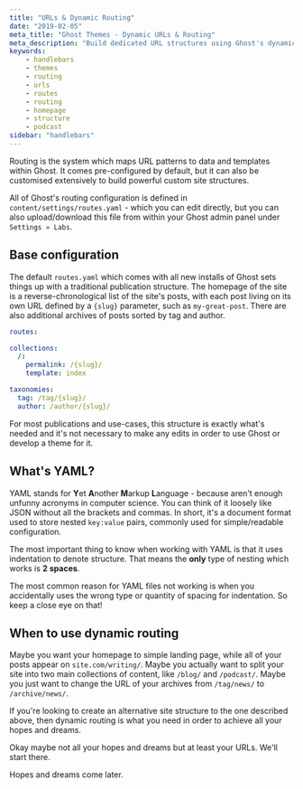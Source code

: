```yaml
---
title: "URLs & Dynamic Routing"
date: "2019-02-05"
meta_title: "Ghost Themes - Dynamic URLs & Routing"
meta_description: "Build dedicated URL structures using Ghost's dynamic routing system, for custom homepages, podcasts, categories and more."
keywords:
    - handlebars
    - themes
    - routing
    - urls
    - routes
    - routing
    - homepage
    - structure
    - podcast
sidebar: "handlebars"
---
```


Routing is the system which maps URL patterns to data and templates within Ghost. It comes pre-configured by default, but it can also be customised extensively to build powerful custom site structures.

All of Ghost's routing configuration is defined in `content/settings/routes.yaml` - which you can edit directly, but you can also upload/download this file from within your Ghost admin panel under `Settings » Labs`.


## Base configuration

The default `routes.yaml` which comes with all new installs of Ghost sets things up with a traditional publication structure. The homepage of the site is a reverse-chronological list of the site's posts, with each post living on its own URL defined by a `{slug}` parameter, such as `my-great-post`. There are also additional archives of posts sorted by tag and author. 

```yaml:title=routes.yaml
routes:

collections:
  /:
    permalink: /{slug}/
    template: index

taxonomies:
  tag: /tag/{slug}/
  author: /author/{slug}/
```

For most publications and use-cases, this structure is exactly what's needed and it's not necessary to make any edits in order to use Ghost or develop a theme for it.


## What's YAML?

YAML stands for **Y**et **A**nother **M**arkup **L**anguage - because aren't enough unfunny acronyms in computer science. You can think of it loosely like JSON without all the brackets and commas. In short, it's a document format used to store nested `key:value` pairs, commonly used for simple/readable configuration.

The most important thing to know when working with YAML is that it uses indentation to denote structure. That means the **only** type of nesting which works is **2 spaces**.

The most common reason for YAML files not working is when you accidentally uses the wrong type or quantity of spacing for indentation. So keep a close eye on that!


## When to use dynamic routing

Maybe you want your homepage to simple landing page, while all of your posts appear on `site.com/writing/`. Maybe you actually want to split your site into two main collections of content, like `/blog/` and `/podcast/`. Maybe you just want to change the URL of your archives from `/tag/news/` to `/archive/news/`.

If you're looking to create an alternative site structure to the one described above, then dynamic routing is what you need in order to achieve all your hopes and dreams.

Okay maybe not all your hopes and dreams but at least your URLs. We'll start there. 

Hopes and dreams come later.
